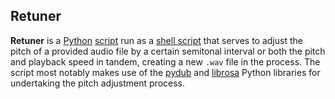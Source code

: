 ## Retuner ##

__Retuner__ is a [Python](https://en.wikipedia.org/wiki/Python_(programming_language)) [script](https://en.wikipedia.org/wiki/Scripting_language) run as a [shell script](https://en.wikipedia.org/wiki/Shell_script) that serves to adjust the pitch of a provided audio file by a certain semitonal interval or both the pitch and playback speed in tandem, creating a new `.wav` file in the process. The script most notably makes use of the [pydub](https://github.com/jiaaro/pydub) and [librosa](https://librosa.org/doc/latest/index.html#) Python libraries for undertaking the pitch adjustment process.